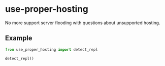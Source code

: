 # use-proper-hosting
No more support server flooding with questions about unsupported hosting.

## Example

```py
from use_proper_hosting import detect_repl

detect_repl()
```
